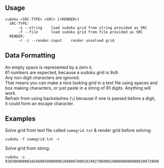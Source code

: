 ## Usage
```
cudoku <SRC-TYPE> <SRC> [<RENDER>]
  SRC-TYPE:
      -s --string    load sudoku grid from string provided as SRC
      -f --file      load sudoku grid from file provided as SRC
  RENDER:
      -r -i --render-input    render unsolved grid
```

## Data Formatting
An empty space is represented by a zero `0`.<br>
81 numbers are expected, because a sudoku grid is 9x9.<br>
Any non digit characters are ignored.<br>
That means you can make a nice looking grid in a text file using spaces and box making characters, or just paste in a string of 81 digits. Anything will work.<br>
Refrain from using backslashes (`\`) because if one is passed before a digit, it could form an escape character.<br>

## Examples
Solve grid from text file called `somegrid.txt` & render grid before solving:
```
cudoku -f somegrid.txt -r
```
Solve grid from string:
```
cudoku -s 920306000001024600500000001040007000103402706000100080800000002007280900000601037
```
